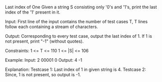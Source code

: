 Last index of One 
Given a string S consisting only '0's and '1's,  print the last index of the '1' present in it.

Input:
First line of the input contains the number of test cases T, T lines follow each containing a stream of characters.

Output:
Corresponding to every test case, output the last index of 1. If 1 is not present, print "-1" (without quotes).

Constraints:
1 <= T <= 110
1 <= |S| <= 106

Example:
Input:
2
00001
0
Output:
4
-1

Explanation:
Testcase 1: Last index of  1 in given string is 4.
Testcase 2: Since, 1 is not present, so output is -1.